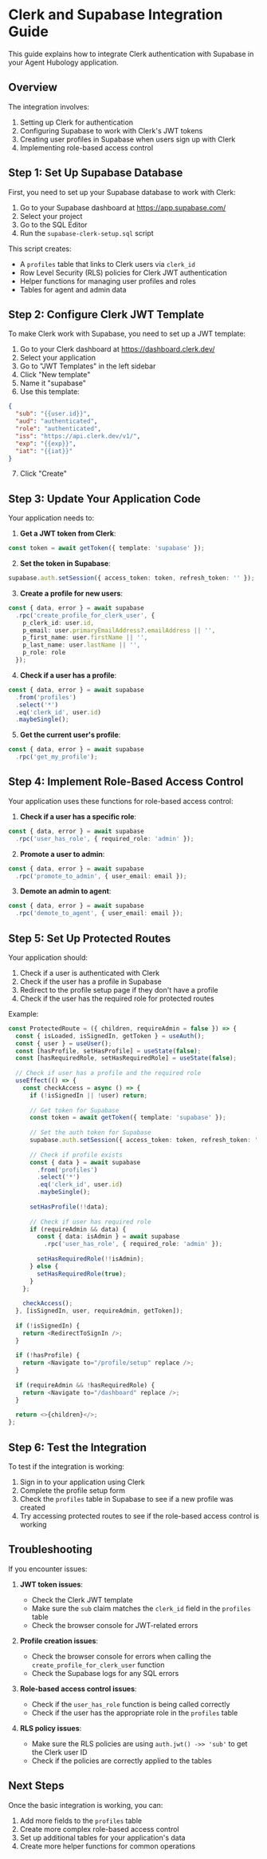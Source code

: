 # Clerk and Supabase Integration Guide

This guide explains how to integrate Clerk authentication with Supabase in your Agent Hubology application.

## Overview

The integration involves:
1. Setting up Clerk for authentication
2. Configuring Supabase to work with Clerk's JWT tokens
3. Creating user profiles in Supabase when users sign up with Clerk
4. Implementing role-based access control

## Step 1: Set Up Supabase Database

First, you need to set up your Supabase database to work with Clerk:

1. Go to your Supabase dashboard at https://app.supabase.com/
2. Select your project
3. Go to the SQL Editor
4. Run the `supabase-clerk-setup.sql` script

This script creates:
- A `profiles` table that links to Clerk users via `clerk_id`
- Row Level Security (RLS) policies for Clerk JWT authentication
- Helper functions for managing user profiles and roles
- Tables for agent and admin data

## Step 2: Configure Clerk JWT Template

To make Clerk work with Supabase, you need to set up a JWT template:

1. Go to your Clerk dashboard at https://dashboard.clerk.dev/
2. Select your application
3. Go to "JWT Templates" in the left sidebar
4. Click "New template"
5. Name it "supabase"
6. Use this template:

```json
{
  "sub": "{{user.id}}",
  "aud": "authenticated",
  "role": "authenticated",
  "iss": "https://api.clerk.dev/v1/",
  "exp": "{{exp}}",
  "iat": "{{iat}}"
}
```

7. Click "Create"

## Step 3: Update Your Application Code

Your application needs to:

1. **Get a JWT token from Clerk**:
```typescript
const token = await getToken({ template: 'supabase' });
```

2. **Set the token in Supabase**:
```typescript
supabase.auth.setSession({ access_token: token, refresh_token: '' });
```

3. **Create a profile for new users**:
```typescript
const { data, error } = await supabase
  .rpc('create_profile_for_clerk_user', {
    p_clerk_id: user.id,
    p_email: user.primaryEmailAddress?.emailAddress || '',
    p_first_name: user.firstName || '',
    p_last_name: user.lastName || '',
    p_role: role
  });
```

4. **Check if a user has a profile**:
```typescript
const { data, error } = await supabase
  .from('profiles')
  .select('*')
  .eq('clerk_id', user.id)
  .maybeSingle();
```

5. **Get the current user's profile**:
```typescript
const { data, error } = await supabase
  .rpc('get_my_profile');
```

## Step 4: Implement Role-Based Access Control

Your application uses these functions for role-based access control:

1. **Check if a user has a specific role**:
```typescript
const { data, error } = await supabase
  .rpc('user_has_role', { required_role: 'admin' });
```

2. **Promote a user to admin**:
```typescript
const { data, error } = await supabase
  .rpc('promote_to_admin', { user_email: email });
```

3. **Demote an admin to agent**:
```typescript
const { data, error } = await supabase
  .rpc('demote_to_agent', { user_email: email });
```

## Step 5: Set Up Protected Routes

Your application should:

1. Check if a user is authenticated with Clerk
2. Check if the user has a profile in Supabase
3. Redirect to the profile setup page if they don't have a profile
4. Check if the user has the required role for protected routes

Example:
```typescript
const ProtectedRoute = ({ children, requireAdmin = false }) => {
  const { isLoaded, isSignedIn, getToken } = useAuth();
  const { user } = useUser();
  const [hasProfile, setHasProfile] = useState(false);
  const [hasRequiredRole, setHasRequiredRole] = useState(false);
  
  // Check if user has a profile and the required role
  useEffect(() => {
    const checkAccess = async () => {
      if (!isSignedIn || !user) return;
      
      // Get token for Supabase
      const token = await getToken({ template: 'supabase' });
      
      // Set the auth token for Supabase
      supabase.auth.setSession({ access_token: token, refresh_token: '' });
      
      // Check if profile exists
      const { data } = await supabase
        .from('profiles')
        .select('*')
        .eq('clerk_id', user.id)
        .maybeSingle();
      
      setHasProfile(!!data);
      
      // Check if user has required role
      if (requireAdmin && data) {
        const { data: isAdmin } = await supabase
          .rpc('user_has_role', { required_role: 'admin' });
        
        setHasRequiredRole(!!isAdmin);
      } else {
        setHasRequiredRole(true);
      }
    };
    
    checkAccess();
  }, [isSignedIn, user, requireAdmin, getToken]);
  
  if (!isSignedIn) {
    return <RedirectToSignIn />;
  }
  
  if (!hasProfile) {
    return <Navigate to="/profile/setup" replace />;
  }
  
  if (requireAdmin && !hasRequiredRole) {
    return <Navigate to="/dashboard" replace />;
  }
  
  return <>{children}</>;
};
```

## Step 6: Test the Integration

To test if the integration is working:

1. Sign in to your application using Clerk
2. Complete the profile setup form
3. Check the `profiles` table in Supabase to see if a new profile was created
4. Try accessing protected routes to see if the role-based access control is working

## Troubleshooting

If you encounter issues:

1. **JWT token issues**:
   - Check the Clerk JWT template
   - Make sure the `sub` claim matches the `clerk_id` field in the `profiles` table
   - Check the browser console for JWT-related errors

2. **Profile creation issues**:
   - Check the browser console for errors when calling the `create_profile_for_clerk_user` function
   - Check the Supabase logs for any SQL errors

3. **Role-based access control issues**:
   - Check if the `user_has_role` function is being called correctly
   - Check if the user has the appropriate role in the `profiles` table

4. **RLS policy issues**:
   - Make sure the RLS policies are using `auth.jwt() ->> 'sub'` to get the Clerk user ID
   - Check if the policies are correctly applied to the tables

## Next Steps

Once the basic integration is working, you can:

1. Add more fields to the `profiles` table
2. Create more complex role-based access control
3. Set up additional tables for your application's data
4. Create more helper functions for common operations
